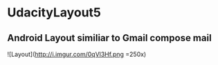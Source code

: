 # UdacityLayout5

## Android Layout similiar to Gmail compose mail

![Layout](http://i.imgur.com/0qVl3Hf.png =250x)
